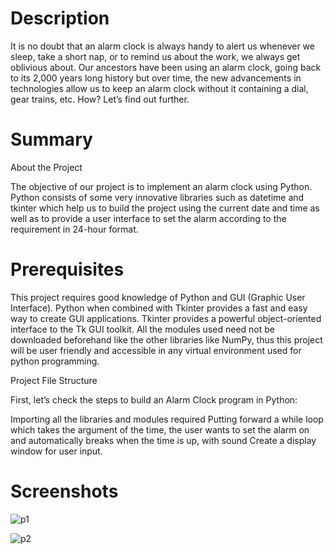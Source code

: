 # Description
It is no doubt that an alarm clock is always handy to alert us whenever we sleep, take a short nap, or to remind us about the work, we always get oblivious about.  Our ancestors have been using an alarm clock, going back to its 2,000 years long history but over time, the new advancements in technologies allow us to keep an alarm clock without it containing a dial, gear trains, etc. How? Let’s find out further.

# Summary 

About the  Project

The objective of our project is to implement an alarm clock using Python. Python consists of some very innovative libraries such as datetime and tkinter which help us to build the project using the current date and time as well as to provide a user interface to set the alarm according to the requirement in 24-hour format.

# Prerequisites

This project requires good knowledge of Python and GUI (Graphic User Interface). Python when combined with Tkinter provides a fast and easy way to create GUI applications. Tkinter provides a powerful object-oriented interface to the Tk GUI toolkit. All the modules used need not be downloaded beforehand like the other libraries like NumPy, thus this project will be user friendly and accessible in any virtual environment used for python programming.

Project File Structure

First, let’s check the steps to build an Alarm Clock program in Python:

Importing all the libraries and modules required
Putting forward a while loop which takes the argument of the time, the user wants to set the alarm on and automatically breaks when the time is up, with sound
Create a display window for user input.

# Screenshots

![p1](https://user-images.githubusercontent.com/55308841/115017540-4f8f9f80-9ed4-11eb-8b6c-c3dc6e7742eb.png)


![p2](https://user-images.githubusercontent.com/55308841/115017546-51596300-9ed4-11eb-88a4-122a45af6c92.png)



